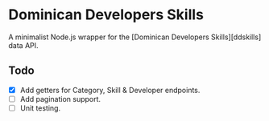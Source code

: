 # Dominican Developers Skills

A minimalist Node.js wrapper for the [Dominican Developers Skills][ddskills] data API.

## Todo

- [x] Add getters for Category, Skill & Developer endpoints.
- [ ] Add pagination support.
- [ ] Unit testing.